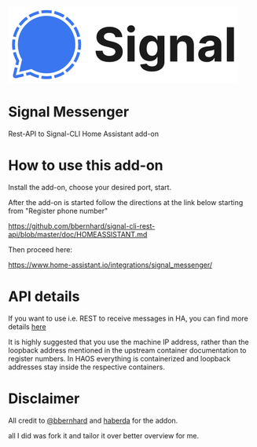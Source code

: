 [![](logo.png)](https://www.signal.org/)

# Signal Messenger

Rest-API to Signal-CLI Home Assistant add-on

# How to use this add-on

Install the add-on, choose your desired port, start.

After the add-on is started follow the directions at the link below starting from "Register phone number"

https://github.com/bbernhard/signal-cli-rest-api/blob/master/doc/HOMEASSISTANT.md

Then proceed here:

https://www.home-assistant.io/integrations/signal_messenger/

# API details

If you want to use i.e. REST to receive messages in HA, you can find more details [here](https://bbernhard.github.io/signal-cli-rest-api/)

It is highly suggested that you use the machine IP address, rather than the loopback address mentioned in the upstream container documentation to register numbers. In HAOS everything is containerized and loopback addresses stay inside the respective containers.

# Disclaimer

All credit to [@bbernhard](https://github.com/bbernhard) and [haberda](https://github.com/haberda/hassio_addons) for the addon.

all I did was fork it and tailor it over better overview for me.
